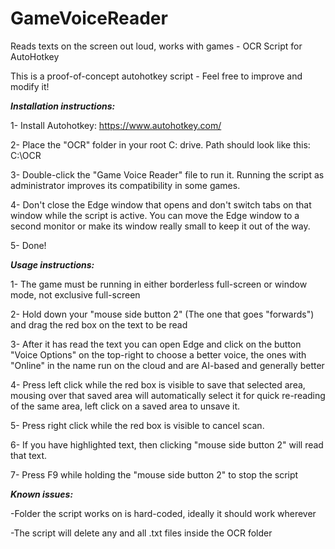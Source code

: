 # GameVoiceReader
Reads texts on the screen out loud, works with games - OCR Script for AutoHotkey

This is a proof-of-concept autohotkey script - Feel free to improve and modify it!

_**Installation instructions:**_

1- Install Autohotkey: https://www.autohotkey.com/

2- Place the "OCR" folder in your root C: drive. Path should look like this: C:\OCR

3- Double-click the "Game Voice Reader" file to run it. Running the script as administrator improves its compatibility in some games.

4- Don't close the Edge window that opens and don't switch tabs on that window while the script is active.
You can move the Edge window to a second monitor or make its window really small to keep it out of the way.

5- Done!

_**Usage instructions:**_

1- The game must be running in either borderless full-screen or window mode, not exclusive full-screen

2- Hold down your "mouse side button 2" (The one that goes "forwards") and drag the red box on the text to be read

3- After it has read the text you can open Edge and click on the button "Voice Options" on the top-right to choose a better voice, the ones with "Online" in the name run on the cloud and are AI-based and generally better

4- Press left click while the red box is visible to save that selected area, mousing over that saved area will automatically select it for quick re-reading of the same area, left click on a saved area to unsave it.

5- Press right click while the red box is visible to cancel scan. 

6- If you have highlighted text, then clicking "mouse side button 2" will read that text.

7- Press F9 while holding the "mouse side button 2" to stop the script

_**Known issues:**_

-Folder the script works on is hard-coded, ideally it should work wherever

-The script will delete any and all .txt files inside the OCR folder